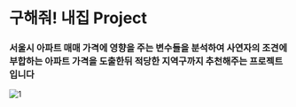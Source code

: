 # 구해줘! 내집 Project

### 서울시 아파트 매매 가격에 영향을 주는 변수들을 분석하여 사연자의 조견에 부합하는 아파트 가격을 도출한뒤 적당한 지역구까지 추천해주는 프로젝트입니다

![1](https://user-images.githubusercontent.com/79733466/126157626-d1993013-d8a1-40d5-980a-147a3ae4d861.png)
